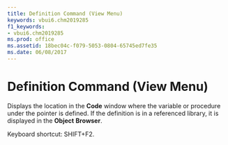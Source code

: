 ```yaml
---
title: Definition Command (View Menu)
keywords: vbui6.chm2019285
f1_keywords:
- vbui6.chm2019285
ms.prod: office
ms.assetid: 18bec04c-f079-5053-0804-65745ed7fe35
ms.date: 06/08/2017
---
```



# Definition Command (View Menu)

Displays the location in the **Code** window where the variable or procedure under the pointer is defined. If the definition is in a referenced library, it is displayed in the **Object** **Browser**.

Keyboard shortcut: SHIFT+F2.

